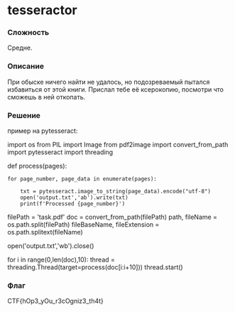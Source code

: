 # tesseractor
### Сложность
Средне.
### Описание
При обыске ничего найти не удалось, но подозреваемый пытался избавиться от этой книги. Прислал тебе её ксерокопию, посмотри что сможешь в ней откопать.
### Решение
пример на pytesseract:

import os
from PIL import Image
from pdf2image import convert_from_path
import pytesseract
import threading

def process(pages):

    for page_number, page_data in enumerate(pages):

        txt = pytesseract.image_to_string(page_data).encode("utf-8")
        open('output.txt','ab').write(txt)
        print(f'Processed {page_number}')

filePath = 'task.pdf'
doc = convert_from_path(filePath)
path, fileName = os.path.split(filePath)
fileBaseName, fileExtension = os.path.splitext(fileName)

open('output.txt','wb').close()

for i in range(0,len(doc),10):
    thread = threading.Thread(target=process(doc[i:i+10]))
    thread.start()

### Флаг
CTF{hOp3_yOu_r3cOgniz3_th4t}
